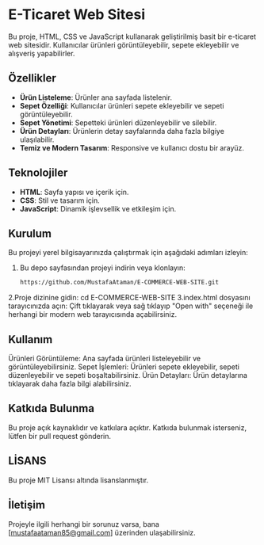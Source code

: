 # E-Ticaret Web Sitesi

Bu proje, HTML, CSS ve JavaScript kullanarak geliştirilmiş basit bir e-ticaret web sitesidir. Kullanıcılar ürünleri görüntüleyebilir, sepete ekleyebilir ve alışveriş yapabilirler.

## Özellikler

- **Ürün Listeleme**: Ürünler ana sayfada listelenir.
- **Sepet Özelliği**: Kullanıcılar ürünleri sepete ekleyebilir ve sepeti görüntüleyebilir.
- **Sepet Yönetimi**: Sepetteki ürünleri düzenleyebilir ve silebilir.
- **Ürün Detayları**: Ürünlerin detay sayfalarında daha fazla bilgiye ulaşılabilir.
- **Temiz ve Modern Tasarım**: Responsive ve kullanıcı dostu bir arayüz.

## Teknolojiler

- **HTML**: Sayfa yapısı ve içerik için.
- **CSS**: Stil ve tasarım için.
- **JavaScript**: Dinamik işlevsellik ve etkileşim için.

## Kurulum

Bu projeyi yerel bilgisayarınızda çalıştırmak için aşağıdaki adımları izleyin:

1. Bu depo sayfasından projeyi indirin veya klonlayın:
   ```bash
   https://github.com/MustafaAtaman/E-COMMERCE-WEB-SITE.git
2.Proje dizinine gidin:
   cd E-COMMERCE-WEB-SITE
3.index.html dosyasını tarayıcınızda açın:
  Çift tıklayarak veya sağ tıklayıp "Open with" seçeneği ile herhangi bir modern web tarayıcısında açabilirsiniz.
  
## Kullanım

Ürünleri Görüntüleme: Ana sayfada ürünleri listeleyebilir ve görüntüleyebilirsiniz.
Sepet İşlemleri: Ürünleri sepete ekleyebilir, sepeti düzenleyebilir ve sepeti boşaltabilirsiniz.
Ürün Detayları: Ürün detaylarına tıklayarak daha fazla bilgi alabilirsiniz.

## Katkıda Bulunma

Bu proje açık kaynaklıdır ve katkılara açıktır. Katkıda bulunmak isterseniz, lütfen bir pull request gönderin.

## LİSANS

Bu proje MIT Lisansı altında lisanslanmıştır.

## İletişim

Projeyle ilgili herhangi bir sorunuz varsa, bana [mustafaataman85@gmail.com] üzerinden ulaşabilirsiniz.
